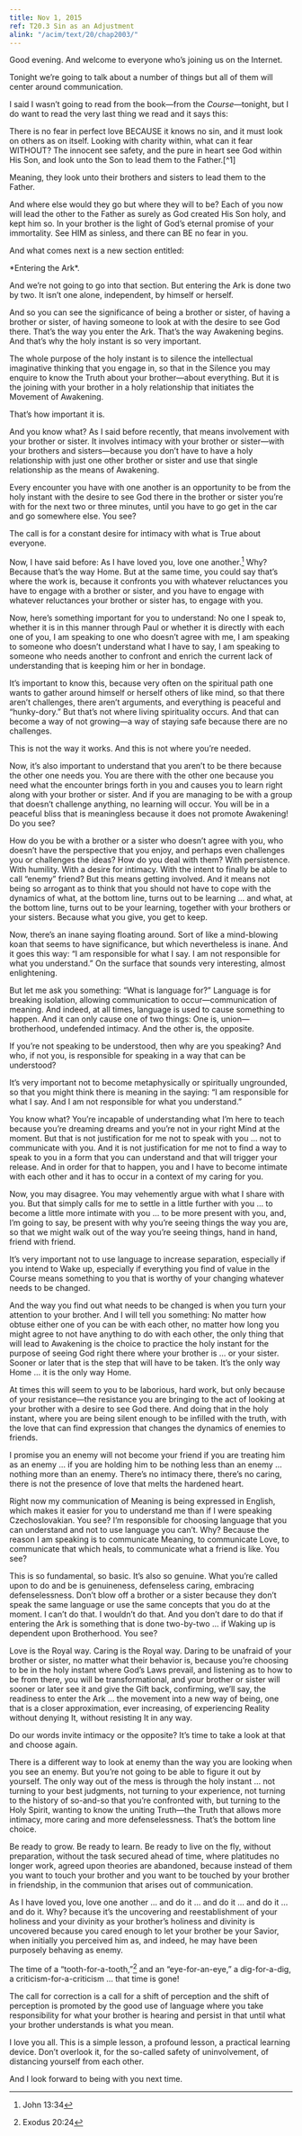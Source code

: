 ```yaml
---
title: Nov 1, 2015
ref: T20.3 Sin as an Adjustment
alink: "/acim/text/20/chap2003/"
---
```


Good evening. And welcome to everyone who’s joining us on the Internet.

Tonight we’re going to talk about a number of things but all of them will
center around communication.

I said I wasn’t going to read from the book—from the *Course*—tonight, but I do
want to read the very last thing we read and it says this:

<div markdown="1" class="well book">
There is no fear in perfect love BECAUSE it knows no sin, and it must look on
others as on itself. Looking with charity within, what can it fear WITHOUT?
The innocent see safety, and the pure in heart see God within His Son, and look
unto the Son to lead them to the Father.[^1]
</div> 

Meaning, they look unto their brothers and sisters to lead them to the Father.

<div markdown="1" class="well book">
And where else would they go but where they will to be? Each of you now will
lead the other to the Father as surely as God created His Son holy, and kept
him so. In your brother is the light of God’s eternal promise of your
immortality. See HIM as sinless, and there can BE no fear in you.
</div> 

And what comes next is a new section entitled:

<div markdown="1" class="well book">
*Entering the Ark*.
</div> 

And we’re not going to go into that section. But entering the Ark is done two
by two. It isn’t one alone, independent, by himself or herself.

And so you can see the significance of being a brother or sister, of
having a brother or sister, of having someone to look at with the desire
to see God there. That’s the way you enter the Ark. That’s the way
Awakening begins.  And that’s why the holy instant is so very important.

The whole purpose of the holy instant is to silence the intellectual
imaginative thinking that you engage in, so that in the Silence you may
enquire to know the Truth about your brother—about everything. But it is
the joining with your brother in a holy relationship that initiates the
Movement of Awakening.

That’s how important it is.

And you know what? As I said before recently, that means involvement
with your brother or sister. It involves intimacy with your brother or
sister—with your brothers and sisters—because you don’t have to have a
holy relationship with just one other brother or sister and use that
single relationship as the means of Awakening.

Every encounter you have with one another is an opportunity to be from
the holy instant with the desire to see God there in the brother or
sister you’re with for the next two or three minutes, until you have to
go get in the car and go somewhere else.  You see?

The call is for a constant desire for intimacy with what is True about
everyone.

Now, I have said before: As I have loved you, love one another.[^2] Why?
Because that’s the way Home. But at the same time, you could say that’s where
the work is, because it confronts you with whatever reluctances you have to
engage with a brother or sister, and you have to engage with whatever
reluctances your brother or sister has, to engage with you.

Now, here’s something important for you to understand: No one I speak to,
whether it is in this manner through Paul or whether it is directly with each
one of you, I am speaking to one who doesn’t agree with me, I am speaking to
someone who doesn’t understand what I have to say, I am speaking to someone who
needs another to confront and enrich the current lack of understanding that is
keeping him or her in bondage.

It’s important to know this, because very often on the spiritual path one wants
to gather around himself or herself others of like mind, so that there aren’t
challenges, there aren’t arguments, and everything is peaceful and
“hunky-dory.” But that’s not where living spirituality occurs. And that can
become a way of not growing—a way of staying safe because there are no
challenges.

This is not the way it works. And this is not where you’re needed.

Now, it’s also important to understand that you aren’t to be there because the
other one needs you. You are there with the other one because you need what
the encounter brings forth in you and causes you to learn right along with your
brother or sister. And if you are managing to be with a group that doesn’t
challenge anything, no learning will occur. You will be in a peaceful bliss
that is meaningless because it does not promote Awakening! Do you see?

How do you be with a brother or a sister who doesn’t agree with you, who
doesn’t have the perspective that you enjoy, and perhaps even challenges you or
challenges the ideas? How do you deal with them? With persistence. With
humility. With a desire for intimacy. With the intent to finally be able to
call “enemy” friend? But this means getting involved. And it means not being
so arrogant as to think that you should not have to cope with the dynamics of
what, at the bottom line, turns out to be learning &hellip; and what, at the
bottom line, turns out to be your learning, together with your brothers or your
sisters. Because what you give, you get to keep.

Now, there’s an inane saying floating around. Sort of like a mind-blowing koan
that seems to have significance, but which nevertheless is inane. And it goes
this way: “I am responsible for what I say. I am not responsible for what you
understand.” On the surface that sounds very interesting, almost enlightening.

But let me ask you something: “What is language for?” Language is for
breaking isolation, allowing communication to occur—communication of meaning.
And indeed, at all times, language is used to cause something to happen. And
it can only cause one of two things: One is, union—brotherhood, undefended
intimacy. And the other is, the opposite.

If you’re not speaking to be understood, then why are you speaking? And who,
if not you, is responsible for speaking in a way that can be understood?

It’s very important not to become metaphysically or spiritually ungrounded, so
that you might think there is meaning in the saying: “I am responsible for what
I say. And I am not responsible for what you understand.”

You know what? You’re incapable of understanding what I’m here to teach
because you’re dreaming dreams and you’re not in your right Mind at the moment.
But that is not justification for me not to speak with you &hellip; not to
communicate with you. And it is not justification for me not to find a way to
speak to you in a form that you can understand and that will trigger your
release. And in order for that to happen, you and I have to become intimate
with each other and it has to occur in a context of my caring for you.

Now, you may disagree. You may vehemently argue with what I share with you.
But that simply calls for me to settle in a little further with you &hellip; to
become a little more intimate with you &hellip; to be more present with you, and,
I’m going to say, be present with why you’re seeing things the way you are, so
that we might walk out of the way you’re seeing things, hand in hand, friend
with friend.

It’s very important not to use language to increase separation, especially if
you intend to Wake up, especially if everything you find of value in the Course
means something to you that is worthy of your changing whatever needs to be
changed.

And the way you find out what needs to be changed is when you turn your
attention to your brother. And I will tell you something: No matter how
obtuse either one of you can be with each other, no matter how long you might
agree to not have anything to do with each other, the only thing that will lead
to Awakening is the choice to practice the holy instant for the purpose of
seeing God right there where your brother is &hellip; or your sister. Sooner or
later that is the step that will have to be taken. It’s the only way Home
&hellip; it is the only way Home.

At times this will seem to you to be laborious, hard work, but only because of
your resistance—the resistance you are bringing to the act of looking at your
brother with a desire to see God there. And doing that in the holy instant,
where you are being silent enough to be infilled with the truth, with the love
that can find expression that changes the dynamics of enemies to friends.

I promise you an enemy will not become your friend if you are treating him as
an enemy &hellip; if you are holding him to be nothing less than an enemy
&hellip; nothing more than an enemy. There’s no intimacy there, there’s no
caring, there is not the presence of love that melts the hardened heart.

Right now my communication of Meaning is being expressed in English, which
makes it easier for you to understand me than if I were speaking
Czechoslovakian. You see? I’m responsible for choosing language that you can
understand and not to use language you can’t. Why? Because the reason I am
speaking is to communicate Meaning, to communicate Love, to communicate that
which heals, to communicate what a friend is like. You see?

This is so fundamental, so basic. It’s also so genuine. What you’re called
upon to do and be is genuineness, defenseless caring, embracing
defenselessness. Don’t blow off a brother or a sister because they don’t speak
the same language or use the same concepts that you do at the moment. I can’t
do that. I wouldn’t do that. And you don’t dare to do that if entering the
Ark is something that is done two-by-two &hellip; if Waking up is dependent
upon Brotherhood. You see?

Love is the Royal way. Caring is the Royal way. Daring to be unafraid of your
brother or sister, no matter what their behavior is, because you’re choosing to
be in the holy instant where God’s Laws prevail, and listening as to how to be
from there, you will be transformational, and your brother or sister will
sooner or later see it and give the Gift back, confirming, we’ll say, the
readiness to enter the Ark &hellip; the movement into a new way of being, one that
is a closer approximation, ever increasing, of experiencing Reality without
denying It, without resisting It in any way.

Do our words invite intimacy or the opposite? It’s time to take a look at that
and choose again.

There is a different way to look at enemy than the way you are looking when you
see an enemy. But you’re not going to be able to figure it out by yourself.
The only way out of the mess is through the holy instant &hellip; not turning to
your best judgments, not turning to your experience, not turning to the history
of so-and-so that you’re confronted with, but turning to the Holy Spirit,
wanting to know the uniting Truth—the Truth that allows more intimacy, more
caring and more defenselessness. That’s the bottom line choice.

Be ready to grow. Be ready to learn. Be ready to live on the fly, without
preparation, without the task secured ahead of time, where platitudes no longer
work, agreed upon theories are abandoned, because instead of them you want to
touch your brother and you want to be touched by your brother in friendship, in
the communion that arises out of communication.

As I have loved you, love one another &hellip; and do it &hellip; and do
it &hellip; and do it &hellip; and do it. Why? because it’s the
uncovering and reestablishment of your holiness and your divinity as
your brother’s holiness and divinity is uncovered because you cared
enough to let your brother be your Savior, when initially you perceived
him as, and indeed, he may have been purposely behaving as enemy.

The time of a “tooth-for-a-tooth,”[^3] and an “eye-for-an-eye,” a
dig-for-a-dig, a criticism-for-a-criticism &hellip; that time is gone!

The call for correction is a call for a shift of perception and the
shift of perception is promoted by the good use of language where you
take responsibility for what your brother is hearing and persist in that
until what your brother understands is what you mean.

I love you all. This is a simple lesson, a profound lesson, a practical
learning device. Don’t overlook it, for the so-called safety of
uninvolvement, of distancing yourself from each other.

And I look forward to being with you next time.


[^1]: T20.3 Sin as an Adjustment
[^2]: John 13:34 
[^3]: Exodus 20:24

